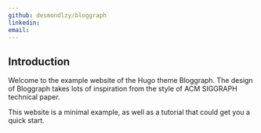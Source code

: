 ```yaml
---
github: desmondlzy/bloggraph
linkedin:
email:
---
```


## Introduction 

Welcome to the example website of the Hugo theme Bloggraph. 
The design of Bloggraph takes lots of inspiration from the style of ACM SIGGRAPH technical paper.

This website is a minimal example, as well as a tutorial that could get you a quick start.

